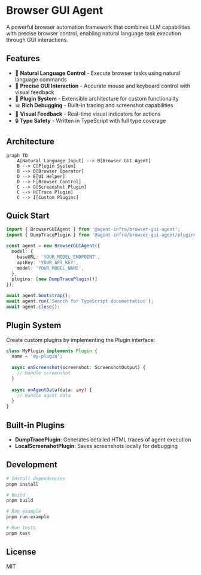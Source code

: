 # Browser GUI Agent

A powerful browser automation framework that combines LLM capabilities with precise browser control, enabling natural language task execution through GUI interactions.


## Features

- 🤖 **Natural Language Control** - Execute browser tasks using natural language commands
- 🎯 **Precise GUI Interaction** - Accurate mouse and keyboard control with visual feedback
- 🔌 **Plugin System** - Extensible architecture for custom functionality
- 📊 **Rich Debugging** - Built-in tracing and screenshot capabilities
- 🎨 **Visual Feedback** - Real-time visual indicators for actions
- 🔒 **Type Safety** - Written in TypeScript with full type coverage

## Architecture

```mermaid
graph TD
    A[Natural Language Input] --> B[Browser GUI Agent]
    B --> C[Plugin System]
    B --> D[Browser Operator]
    D --> E[UI Helper]
    D --> F[Browser Control]
    C --> G[Screenshot Plugin]
    C --> H[Trace Plugin]
    C --> I[Custom Plugins]
```

## Quick Start

```typescript
import { BrowserGUIAgent } from '@agent-infra/browser-gui-agent';
import { DumpTracePlugin } from '@agent-infra/browser-gui-agent/plugins';

const agent = new BrowserGUIAgent({
  model: {
    baseURL: 'YOUR_MODEL_ENDPOINT',
    apiKey: 'YOUR_API_KEY',
    model: 'YOUR_MODEL_NAME',
  },
  plugins: [new DumpTracePlugin()]
});

await agent.bootstrap();
await agent.run('Search for TypeScript documentation');
await agent.close();
```

## Plugin System

Create custom plugins by implementing the Plugin interface:

```typescript
class MyPlugin implements Plugin {
  name = 'my-plugin';
  
  async onScreenshot(screenshot: ScreenshotOutput) {
    // Handle screenshot
  }
  
  async onAgentData(data: any) {
    // Handle agent data
  }
}
```

## Built-in Plugins

- **DumpTracePlugin**: Generates detailed HTML traces of agent execution
- **LocalScreenshotPlugin**: Saves screenshots locally for debugging

## Development

```bash
# Install dependencies
pnpm install

# Build
pnpm build

# Run example
pnpm run:example

# Run tests
pnpm test
```

## License

MIT

